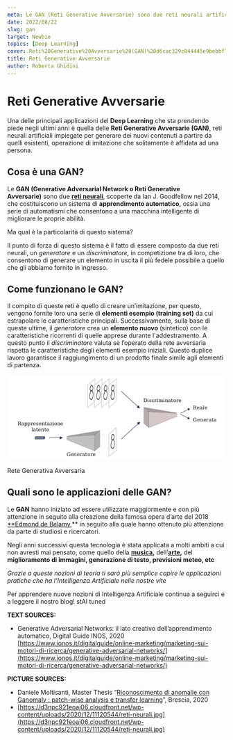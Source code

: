 ```yaml
---
meta: Le GAN (Reti Generative Avversarie) sono due reti neurali artificiali in grado di generare nuovi elementi a partire da contenuti esistenti.
date: 2022/08/22
slug: gan
target: Newbie
topics: [Deep Learning]
cover: Reti%20Generative%20Avversarie%20(GAN)%20d6cac329c844445e9bebbf721ab61c73/Reti_neurali.jpg
title: Reti Generative Avversarie
author: Roberta Ghidini
---
```

# Reti Generative Avversarie

Una delle principali applicazioni del **Deep Learning** che sta prendendo piede negli ultimi anni è quella delle **Reti Generative Avversarie (GAN)**, reti neurali artificiali impiegate per generare dei nuovi contenuti a partire da quelli esistenti, operazione di imitazione che solitamente è affidata ad una persona.

## Cosa è una GAN?

Le **GAN (Generative Adversarial Network o Reti Generative Avversarie)** sono due **[reti neurali](https://www.notion.so/Cosa-sono-le-reti-neurali-artificiali-stAi-tuned-bcd727bf526340d5ace91e66986208a9)**, scoperte da Ian J. Goodfellow nel 2014, che costituiscono un sistema di **apprendimento automatico,** ossia una serie di automatismi che consentono a una macchina intelligente di migliorare le proprie abilità.

Ma qual è la particolarità di questo sistema? 

Il punto di forza di questo sistema è il fatto di essere composto da due reti neurali, un *generatore* e un *discriminatore,* in competizione tra di loro, che consentono di generare un elemento in uscita il più fedele possibile a quello che gli abbiamo fornito in ingresso. 

## Come funzionano le GAN?

Il compito di queste reti è quello di creare un’imitazione, per questo, vengono fornite loro una serie di **elementi esempio (training set)** da cui estrapolare le caratteristiche principali. Successivamente, sulla base di queste ultime, il *generatore* crea un **elemento nuovo** (sintetico) con le caratteristiche ricorrenti di quelle apprese durante l'addestramento. A questo punto il *discriminatore* valuta se l’operato della rete avversaria rispetta le caratteristiche degli elementi esempio iniziali. Questo duplice lavoro garantisce il raggiungimento di un prodotto finale simile agli elementi di partenza.

![Rete Generativa Avversaria](Reti%20Generative%20Avversarie%20(GAN)%20d6cac329c844445e9bebbf721ab61c73/Untitled.png)

Rete Generativa Avversaria

## Quali sono le applicazioni delle GAN?

Le **GAN** hanno iniziato ad essere utilizzate maggiormente e con più attenzione in seguito alla creazione della famosa opera d’arte del 2018 [**Edmond de Belamy](https://www.notion.so/Arte-generata-dall-Intelligenza-Artificiale-stAI-tuned-5846348a7dde4efd94e9e81944d636eb),** in seguito alla quale hanno ottenuto più attenzione da parte di studiosi e ricercatori.

Negli anni successivi questa tecnologia è stata applicata a molti ambiti a cui non avresti mai pensato, come quello della **[musica](https://www.notion.so/Intelligenza-Artificiale-applicata-alla-videosorveglianza-stAI-tuned-a75e3e0de2304087ba2482db7c223d51),** dell’**[arte](https://www.notion.so/Intelligenza-Artificiale-applicata-alla-videosorveglianza-stAI-tuned-a75e3e0de2304087ba2482db7c223d51),** del **miglioramento di immagini, generazione di testo, previsioni meteo, etc**

*Grazie a queste nozioni di teoria ti sarà più semplice capire le applicazioni pratiche che ha l’Intelligenza Artificiale nelle nostre vite*

Per apprendere nuove nozioni di Intelligenza Artificiale continua a seguirci e a leggere il nostro blog! stAI tuned 

**TEXT SOURCES:** 

- Generative Adversarial Networks: il lato creativo dell’apprendimento automatico, Digital Guide INOS, 2020 [https://www.ionos.it/digitalguide/online-marketing/marketing-sui-motori-di-ricerca/generative-adversarial-networks/](https://www.ionos.it/digitalguide/online-marketing/marketing-sui-motori-di-ricerca/generative-adversarial-networks/)

**PICTURE SOURCES:**

- Daniele Moltisanti, Master Thesis “[Riconoscimento di anomalie con Ganomaly : patch-wise analysis e transfer learning](https://www.politesi.polimi.it/handle/10589/153182)”, Brescia, 2020
- [https://d3npc921eoaj06.cloudfront.net/wp-content/uploads/2020/12/11120544/reti-neurali.jpg](https://d3npc921eoaj06.cloudfront.net/wp-content/uploads/2020/12/11120544/reti-neurali.jpg)